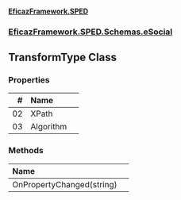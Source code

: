 #### [EficazFramework.SPED](EficazFrameworkSPED.md 'EficazFramework SPED')
### [EficazFramework.SPED.Schemas.eSocial](EficazFramework.SPED.Schemas.eSocial.md 'EficazFramework.SPED.Schemas.eSocial')

## TransformType Class
### Properties

| # | Name | |
| ---: | :--- | :--- |
| 02 | XPath |  |
| 03 | Algorithm |  |
### Methods

| Name | |
| :--- | :--- |
| OnPropertyChanged(string) |  |
